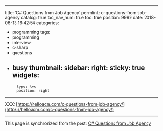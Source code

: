 
---
title: 'C# Questions from Job Agency'
permlink: c-questions-from-job-agency
catalog: true
toc_nav_num: true
toc: true
position: 9999
date: 2018-06-13 16:42:54
categories:
- programming
tags:
- programming
- interview
- c-sharp
- questions
- busy
thumbnail: 
sidebar:
    right:
        sticky: true
widgets:
    -
        type: toc
        position: right
---


XXX: [https://helloacm.com/c-questions-from-job-agency/](https://helloacm.com/c-questions-from-job-agency/)

- - -

This page is synchronized from the post: [C# Questions from Job Agency](https://steemit.com/@justyy/c-questions-from-job-agency)
